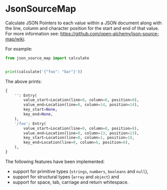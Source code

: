# JsonSourceMap

Calculate JSON Pointers to each value within a JSON document along with the
line, column and character position for the start and end of that value. For
more information see: <https://github.com/open-alchemy/json-source-map/wiki>.

For example:

```Python
from json_source_map import calculate


print(calculate('{"foo": "bar"}'))
```

The above prints:

```Python
{
    '': Entry(
        value_start=Location(line=0, column=0, position=0),
        value_end=Location(line=0, column=14, position=14),
        key_start=None,
        key_end=None,
    ),
    '/foo': Entry(
        value_start=Location(line=0, column=8, position=8),
        value_end=Location(line=0, column=13, position=13),
        key_start=Location(line=0, column=1, position=1),
        key_end=Location(line=0, column=6, position=6),
    ),
}
```

The following features have been implemented:

- support for primitive types (`strings`, `numbers`, `booleans` and `null`),
- support for structural types (`array` and `object`) and
- support for space, tab, carriage and return whitespace.
